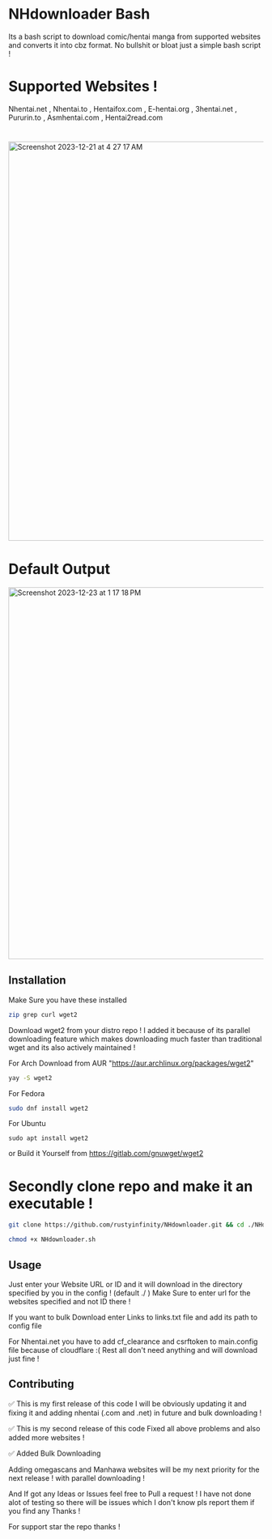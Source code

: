 # NHdownloader Bash
Its a bash script to download comic/hentai manga from supported websites and converts it into cbz format.
No bullshit or bloat just a simple bash script !

# Supported Websites !
Nhentai.net , Nhentai.to , Hentaifox.com ,  E-hentai.org , 3hentai.net , Pururin.to ,  Asmhentai.com , Hentai2read.com

#



<img width="789" alt="Screenshot 2023-12-21 at 4 27 17 AM" src="https://github.com/rustyinfinity/nhentai-downloader/assets/115462641/02e6845c-f0c4-4b49-93e0-120e825a229a">




# Default Output
<img width="735" alt="Screenshot 2023-12-23 at 1 17 18 PM" src="https://github.com/rustyinfinity/nhentai-downloader/assets/115462641/25dfb5d2-dc4a-4cde-9f76-6188bd86eb37">



## Installation

Make Sure you have these installed
```bash
zip grep curl wget2
```

Download wget2 from your distro repo ! I added it because of its parallel downloading feature which makes downloading much faster than traditional wget and its also actively maintained ! 

For Arch
Download from AUR "https://aur.archlinux.org/packages/wget2"
```bash
yay -S wget2
```
For Fedora
```bash
sudo dnf install wget2
```
For Ubuntu
```
sudo apt install wget2
```

or Build it Yourself from https://gitlab.com/gnuwget/wget2


# Secondly clone repo and make it an executable !

```bash
git clone https://github.com/rustyinfinity/NHdownloader.git && cd ./NHdownloader
```
```bash
chmod +x NHdownloader.sh
```

## Usage

Just enter your Website URL or  ID and it will download in the  directory specified by you in the config ! (default ./ ) 
Make Sure to enter url for the websites specified and not ID there !

If you want to bulk Download enter Links to links.txt file and add its path to config file 

For Nhentai.net you have to add cf_clearance and csrftoken to main.config file because of cloudflare :(
Rest all don't need anything and will download just fine !


## Contributing

✅ This is my first release of this code I will be obviously updating it and fixing it and adding nhentai (.com and .net) in future and bulk downloading !

✅ This is my second release of this code Fixed all above problems and also added more websites !

✅ Added Bulk Downloading  
 
Adding omegascans and Manhawa websites will be my next priority for the next release ! with parallel downloading !

And If got any Ideas or Issues feel free to Pull a request !
I have not done alot of testing so there will be issues which I don't know pls report them if you find any  Thanks !

For support star the repo thanks !
